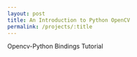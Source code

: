 ```yaml
---
layout: post
title: An Introduction to Python OpenCV
permalink: /projects/:title
---
```


Opencv-Python Bindings Tutorial
